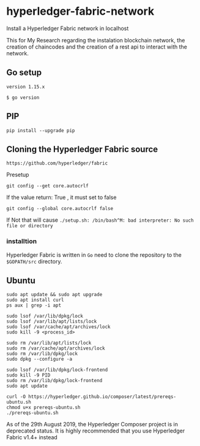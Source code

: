 # hyperledger-fabric-network
Install a Hyperledger Fabric network in localhost


This for My Research regarding the instalation blockchain network, the creation of chaincodes and the creation of a rest api to interact with the network.

## Go setup
```
version 1.15.x
```
```
$ go version
```

## PIP
```
pip install --upgrade pip
```

## Cloning the Hyperledger Fabric source

```
https://github.com/hyperledger/fabric
```
Presetup 
```
git config --get core.autocrlf
```
If the value return: True , it must set to false
```
git config --global core.autocrlf false
```
If Not that will cause `./setup.sh: /bin/bash^M: bad interpreter: No such file or directory`

### installtion
Hyperledger Fabric is written in `Go` need to clone the repository to the `$GOPATH/src` directory. 

## Ubuntu
```
sudo apt update && sudo apt upgrade
sudo apt install curl
ps aux | grep -i apt

```
```
sudo lsof /var/lib/dpkg/lock
sudo lsof /var/lib/apt/lists/lock
sudo lsof /var/cache/apt/archives/lock
sudo kill -9 <process_id>
```
```
sudo rm /var/lib/apt/lists/lock
sudo rm /var/cache/apt/archives/lock
sudo rm /var/lib/dpkg/lock
sudo dpkg --configure -a
```
```
sudo lsof /var/lib/dpkg/lock-frontend
sudo kill -9 PID
sudo rm /var/lib/dpkg/lock-frontend
sudo apt update
```
```
curl -O https://hyperledger.github.io/composer/latest/prereqs-ubuntu.sh
chmod u+x prereqs-ubuntu.sh
./prereqs-ubuntu.sh
```

As of the 29th August 2019, the Hyperledger Composer project is in deprecated status.
It is highly recommended that you use Hyperledger Fabric v1.4+ instead
